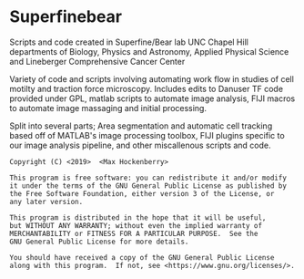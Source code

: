 # Superfinebear
Scripts and code created in Superfine/Bear lab
UNC Chapel Hill departments of Biology, Physics and Astronomy, Applied Physical Science and Lineberger Comprehensive Cancer Center

Variety of code and scripts involving automating work flow in studies of cell motilty and traction force microscopy. 
Includes edits to Danuser TF code provided under GPL, matlab scripts to automate image analysis, FIJI macros to automate image massaging and initial processing.

Split into several parts; Area segmentation and automatic cell tracking based off of MATLAB's image processing toolbox, FIJI plugins specific to our image analysis pipeline, and other miscallenous scripts and code. 

    Copyright (C) <2019>  <Max Hockenberry>

    This program is free software: you can redistribute it and/or modify
    it under the terms of the GNU General Public License as published by
    the Free Software Foundation, either version 3 of the License, or
    any later version.

    This program is distributed in the hope that it will be useful,
    but WITHOUT ANY WARRANTY; without even the implied warranty of
    MERCHANTABILITY or FITNESS FOR A PARTICULAR PURPOSE.  See the
    GNU General Public License for more details.

    You should have received a copy of the GNU General Public License
    along with this program.  If not, see <https://www.gnu.org/licenses/>.
